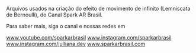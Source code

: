Arquivos usados na criação do efeito de movimento de infinito (Lemniscata de Bernoulli), do Canal Spark AR Brasil.

Para saber mais, siga o canal e nossas redes em

www.youtube.com/sparkarbrasil www.instagram.com/sparkarbrasil www.instagram.com/julliana.dev www.sparkarbrasil.com
